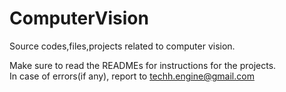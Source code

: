 # ComputerVision
Source codes,files,projects related to computer vision.
  
    
Make sure to read the READMEs for instructions for the projects.  
In case of errors(if any), report to techh.engine@gmail.com
